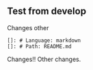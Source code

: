 ## Test from develop
Changes
other 
       
    []: # Language: markdown
    []: # Path: README.md

Changes!!
Other changes.
